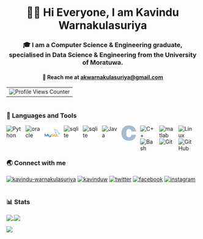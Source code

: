 
<h1 align="center">👋🏾 Hi Everyone, I am Kavindu Warnakulasuriya</h1>
<h3 align="center">🎓 I am a Computer Science & Engineering graduate, specialised in Data Science & Engineering from the University of Moratuwa.</h3>
<h4 align="center"> 📧 Reach me at <a href="mailto:akwarnakulasuriya@gmail.com"> akwarnakulasuriya@gmail.com </a> </h4>

<table align="center" style="border-collapse: collapse;">
    <tr>
        <td style="border: none;">
            <img src="https://komarev.com/ghpvc/?username=kavindu-w&label=Intriguing+visitors&color=9966ff" alt="Profile Views Counter">
        </td>
    </tr>
</table>

#

### 🧰 Languages and Tools
<p align="left"> 
<img align="left" alt="Python" width="40px" style="padding-right:10px;" src="https://cdn.jsdelivr.net/gh/devicons/devicon/icons/python/python-plain.svg" />
<img align="left" alt="oracle" width="40px" style="padding-right:10px;" src="https://cdn.jsdelivr.net/gh/devicons/devicon/icons/oracle/oracle-original.svg"/>
<img align="left" alt="mysql" width="40px" style="padding-right:10px;" src="https://raw.githubusercontent.com/devicons/devicon/master/icons/mysql/mysql-original-wordmark.svg"/>
<img align="left" alt="sqlite" width="40px" style="padding-right:10px;" src="https://www.vectorlogo.zone/logos/sqlite/sqlite-icon.svg"/>
<img align="left" alt="sqlite" width="40px" style="padding-right:10px;" src="https://cdn.jsdelivr.net/gh/devicons/devicon/icons/r/r-original.svg"/>
<!-- <img align="left" alt="ShinyR" width="40px" style="padding-right:10px;" src="https://idash.pl/wp-content/themes/idash/core/img/assets/shiny-logo.png"/> -->
   
<img align="left" alt="Java" width="40px" style="padding-right:10px;" src="https://cdn.jsdelivr.net/gh/devicons/devicon/icons/java/java-original.svg"/>
<img align="left" alt="c" width="40px" style="padding-right:10px;" src="https://raw.githubusercontent.com/devicons/devicon/master/icons/c/c-original.svg"/>
<img align="left" alt="C++" width="40px" style="padding-right:10px;" src="https://cdn.jsdelivr.net/gh/devicons/devicon/icons/cplusplus/cplusplus-line.svg" />
<img align="left" alt="matlab" width="40px" style="padding-right:10px;" src="https://upload.wikimedia.org/wikipedia/commons/2/21/Matlab_Logo.png"/>

<img align="left" alt="Linux" width="40px" style="padding-right:10px;" src="https://cdn.jsdelivr.net/gh/devicons/devicon/icons/linux/linux-original.svg" />
<img align="left" alt="Bash" width="40px" style="padding-right:10px;" src="https://cdn.jsdelivr.net/gh/devicons/devicon/icons/bash/bash-original.svg" />
<img align="left" alt="Git" width="40px" style="padding-right:10px;" src="https://cdn.jsdelivr.net/gh/devicons/devicon/icons/git/git-original.svg" />
<img align="left" alt="GitHub" width="40px" style="padding-right:10px;" src="https://cdn.icon-icons.com/icons2/836/PNG/512/Github_icon-icons.com_66788.png" />
<br />
</p>
</br>

#

### 🌏 Connect with me
<p align="left">
<a href="https://linkedin.com/in/kavindu-warnakulasuriya" target="blank"><img align="center" src="https://raw.githubusercontent.com/rahuldkjain/github-profile-readme-generator/master/src/images/icons/Social/linked-in-alt.svg" alt="kavindu-warnakulasuriya" height="30" width="40" /></a>
<a href="https://kaggle.com/kavinduw" target="blank"><img align="center" src="https://raw.githubusercontent.com/rahuldkjain/github-profile-readme-generator/master/src/images/icons/Social/kaggle.svg" alt="kavinduw" height="30" width="40" /></a>
<a href="https://x.com/kavindu_warna" target="blank"><img align="center" src="https://raw.githubusercontent.com/rahuldkjain/github-profile-readme-generator/master/src/images/icons/Social/twitter.svg" alt="twitter" height="30" width="40" /></a>
<a href="https://www.facebook.com/kavindu.warnakulasuriya.9" target="blank"><img align="center" src="https://raw.githubusercontent.com/dheereshag/coloured-icons/refs/heads/master/public/logos/social%20media/facebook/facebook.svg" alt="facebook" height="30" width="40" /></a>
<a href="https://www.instagram.com/kavindu_warnakulasuriya_/" target="blank"><img align="center" src="https://raw.githubusercontent.com/dheereshag/coloured-icons/refs/heads/master/public/logos/social%20media/instagram/instagram.svg" alt="instagram" height="30" width="40" /></a>

</p>

#

### 📊 Stats
<!-- commits, PR stats -->
<a href="https://github.com/anuraghazra/github-readme-stats">
  <img height=200 align="center" src="https://github-readme-stats.vercel.app/api?username=kavindu-w&show_icons=true&theme=github_dark&layout=donut-vertical" />
</a>
<!--langs-->
<a href="https://github.com/anuraghazra/convoychat">
  <img align="center" src="https://github-readme-stats.vercel.app/api/top-langs?username=kavindu-w&theme=github_dark&langs_count=8&layout=donut-vertical&card_width=320" />
</a>

![](https://hit.yhype.me/github/profile?account_id=86293207)

<!---
kavindu-w/kavindu-w is a ✨ special ✨ repository because its `README.md` (this file) appears on your GitHub profile.
You can click the Preview link to take a look at your changes.
--->
